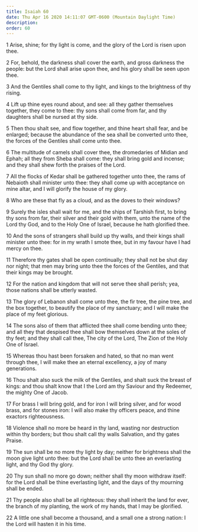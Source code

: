```yaml
---
title: Isaiah 60
date: Thu Apr 16 2020 14:11:07 GMT-0600 (Mountain Daylight Time)
description: 
order: 60
---
```


<p>
  1 Arise, shine; for thy light is come, and the glory of the Lord is risen upon
  thee.
</p>
<p>
  2 For, behold, the darkness shall cover the earth, and gross darkness the
  people: but the Lord shall arise upon thee, and his glory shall be seen upon
  thee.
</p>
<p>
  3 And the Gentiles shall come to thy light, and kings to the brightness of thy
  rising.
</p>
<p>
  4 Lift up thine eyes round about, and see: all they gather themselves
  together, they come to thee: thy sons shall come from far, and thy daughters
  shall be nursed at thy side.
</p>
<p>
  5 Then thou shalt see, and flow together, and thine heart shall fear, and be
  enlarged; because the abundance of the sea shall be converted unto thee, the
  forces of the Gentiles shall come unto thee.
</p>
<p>
  6 The multitude of camels shall cover thee, the dromedaries of Midian and
  Ephah; all they from Sheba shall come: they shall bring gold and incense; and
  they shall shew forth the praises of the Lord.
</p>
<p>
  7 All the flocks of Kedar shall be gathered together unto thee, the rams of
  Nebaioth shall minister unto thee: they shall come up with acceptance on mine
  altar, and I will glorify the house of my glory.
</p>
<p>8 Who are these that fly as a cloud, and as the doves to their windows?</p>
<p>
  9 Surely the isles shall wait for me, and the ships of Tarshish first, to
  bring thy sons from far, their silver and their gold with them, unto the name
  of the Lord thy God, and to the Holy One of Israel, because he hath glorified
  thee.
</p>
<p>
  10 And the sons of strangers shall build up thy walls, and their kings shall
  minister unto thee: for in my wrath I smote thee, but in my favour have I had
  mercy on thee.
</p>
<p>
  11 Therefore thy gates shall be open continually; they shall not be shut day
  nor night; that men may bring unto thee the forces of the Gentiles, and that
  their kings may be brought.
</p>
<p>
  12 For the nation and kingdom that will not serve thee shall perish; yea,
  those nations shall be utterly wasted.
</p>
<p>
  13 The glory of Lebanon shall come unto thee, the fir tree, the pine tree, and
  the box together, to beautify the place of my sanctuary; and I will make the
  place of my feet glorious.
</p>
<p>
  14 The sons also of them that afflicted thee shall come bending unto thee; and
  all they that despised thee shall bow themselves down at the soles of thy
  feet; and they shall call thee, The city of the Lord, The Zion of the Holy One
  of Israel.
</p>
<p>
  15 Whereas thou hast been forsaken and hated, so that no man went through
  thee, I will make thee an eternal excellency, a joy of many generations.
</p>
<p>
  16 Thou shalt also suck the milk of the Gentiles, and shalt suck the breast of
  kings: and thou shalt know that I the Lord am thy Saviour and thy Redeemer,
  the mighty One of Jacob.
</p>
<p>
  17 For brass I will bring gold, and for iron I will bring silver, and for wood
  brass, and for stones iron: I will also make thy officers peace, and thine
  exactors righteousness.
</p>
<p>
  18 Violence shall no more be heard in thy land, wasting nor destruction within
  thy borders; but thou shalt call thy walls Salvation, and thy gates Praise.
</p>
<p>
  19 The sun shall be no more thy light by day; neither for brightness shall the
  moon give light unto thee: but the Lord shall be unto thee an everlasting
  light, and thy God thy glory.
</p>
<p>
  20 Thy sun shall no more go down; neither shall thy moon withdraw itself: for
  the Lord shall be thine everlasting light, and the days of thy mourning shall
  be ended.
</p>
<p>
  21 Thy people also shall be all righteous: they shall inherit the land for
  ever, the branch of my planting, the work of my hands, that I may be
  glorified.
</p>
<p>
  22 A little one shall become a thousand, and a small one a strong nation: I
  the Lord will hasten it in his time.
</p>
